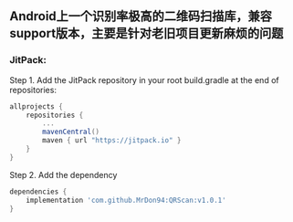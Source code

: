 ## Android上一个识别率极高的二维码扫描库，兼容support版本，主要是针对老旧项目更新麻烦的问题

### JitPack:
Step 1. Add the JitPack repository in your root build.gradle at the end of repositories:

```gradle
allprojects {
    repositories {
        ...
        mavenCentral()
        maven { url "https://jitpack.io" }
    }
}
```

Step 2. Add the dependency

```gradle
dependencies {
    implementation 'com.github.MrDon94:QRScan:v1.0.1'
}
```
